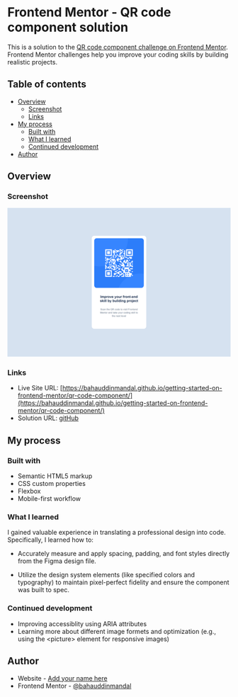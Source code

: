 # Frontend Mentor - QR code component solution

This is a solution to the [QR code component challenge on Frontend Mentor](https://www.frontendmentor.io/challenges/qr-code-component-iux_sIO_H). Frontend Mentor challenges help you improve your coding skills by building realistic projects.

## Table of contents

- [Overview](#overview)
  - [Screenshot](#screenshot)
  - [Links](#links)
- [My process](#my-process)
  - [Built with](#built-with)
  - [What I learned](#what-i-learned)
  - [Continued development](#continued-development)
- [Author](#author)

## Overview

### Screenshot

![](./screenshot.png)

### Links

- Live Site URL: [https://bahauddinmandal.github.io/getting-started-on-frontend-mentor/qr-code-component/](https://bahauddinmandal.github.io/getting-started-on-frontend-mentor/qr-code-component/)
- Solution URL: [gitHub](https://github.com/bahauddinmandal/getting-started-on-frontend-mentor/tree/main/qr-code-component)

## My process

### Built with

- Semantic HTML5 markup
- CSS custom properties
- Flexbox
- Mobile-first workflow

### What I learned

I gained valuable experience in translating a professional design into code. Specifically, I learned how to:

- Accurately measure and apply spacing, padding, and font styles directly from the Figma design file.

- Utilize the design system elements (like specified colors and typography) to maintain pixel-perfect fidelity and ensure the component was built to spec.

### Continued development

- Improving accessiblity using ARIA attributes
- Learning more about different image formets and optimization (e.g., using the \<picture> element for responsive images)

## Author

- Website - [Add your name here](#)
- Frontend Mentor - [@bahauddinmandal](https://www.frontendmentor.io/profile/bahauddinmandal)
